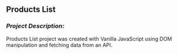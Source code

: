 ## **Products List**

### *Project Description:*
Products List project was created with Vanilla JavaScript using DOM manipulation and fetching data from an API.
